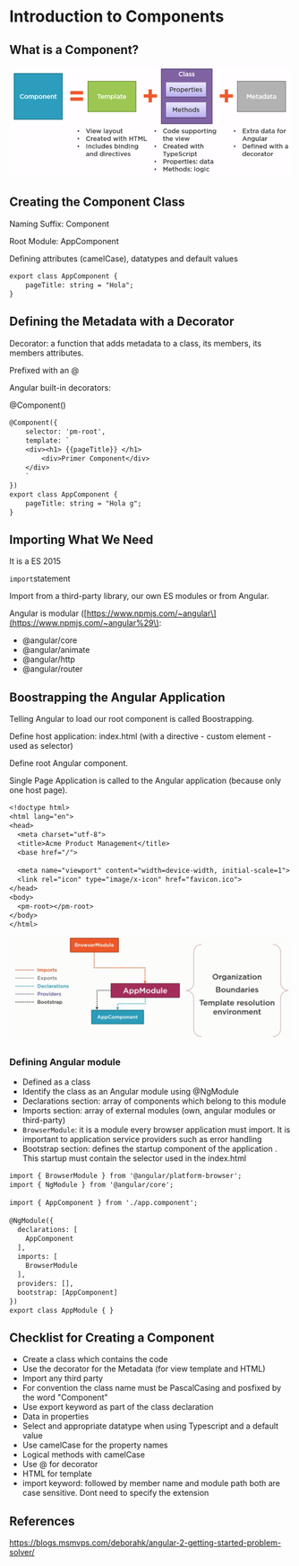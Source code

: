 # Introduction to Components

## What is a Component?

![](/assets/22import.png)

## Creating the Component Class

Naming Suffix: Component

Root Module: AppComponent

Defining attributes \(camelCase\), datatypes and default values

```
export class AppComponent {
    pageTitle: string = "Hola";
}
```

## Defining the Metadata with a Decorator

Decorator: a function that adds metadata to a class, its members, its members attributes.

Prefixed with an @

Angular built-in decorators:

@Component\(\)

    @Component({
        selector: 'pm-root',
        template: `
        <div><h1> {{pageTitle}} </h1>
            <div>Primer Component</div>
        </div>
        `
    })
    export class AppComponent {
        pageTitle: string = "Hola g";
    }

## Importing What We Need

It is a ES 2015

`import`statement

Import from a third-party library, our own ES modules or from Angular.

Angular is modular \([https://www.npmjs.com/~angular\](https://www.npmjs.com/~angular%29\):

* @angular/core
* @angular/animate
* @angular/http
* @angular/router

## Boostrapping the Angular Application

Telling Angular to load  our root component is called Boostrapping.

Define host application: index.html  \(with a directive - custom element - used as selector\)

Define root Angular component.

Single Page Application is called to the Angular application \(because only one host page\).

```
<!doctype html>
<html lang="en">
<head>
  <meta charset="utf-8">
  <title>Acme Product Management</title>
  <base href="/">

  <meta name="viewport" content="width=device-width, initial-scale=1">
  <link rel="icon" type="image/x-icon" href="favicon.ico">
</head>
<body>
  <pm-root></pm-root>
</body>
</html>
```

![](/assets/33import.png)

### Defining Angular module

* Defined as a class
* Identify the class as an Angular module using @NgModule
* Declarations section: array of components which belong to this module
* Imports section: array of external modules \(own, angular modules or third-party\)
* `BrowserModule`: it is a module every browser application must import. It is important to application service providers such as error handling
* Bootstrap section: defines the startup component of the application . This startup must contain the selector used in the index.html

```
import { BrowserModule } from '@angular/platform-browser';
import { NgModule } from '@angular/core';

import { AppComponent } from './app.component';

@NgModule({
  declarations: [
    AppComponent
  ],
  imports: [
    BrowserModule
  ],
  providers: [],
  bootstrap: [AppComponent]
})
export class AppModule { }
```

## Checklist for Creating a Component

* Create a class which contains the code
* Use the decorator for the Metadata \(for view template and HTML\)
* Import any third party
* For convention the class name must be PascalCasing and posfixed by the word "Component"
* Use export keyword as part of the class declaration
* Data in properties
* Select and appropriate datatype when using Typescript and a default value
* Use camelCase for the property names
* Logical methods with camelCase
* Use @ for decorator
* HTML for template
* import keyword: followed by member name and module path both are case sensitive. Dont need to specify the extension

## References

https://blogs.msmvps.com/deborahk/angular-2-getting-started-problem-solver/







